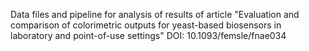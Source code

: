 Data files and pipeline for analysis of results of article "Evaluation and comparison of colorimetric outputs for yeast-based biosensors in laboratory and point-of-use settings"
DOI: 10.1093/femsle/fnae034
